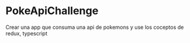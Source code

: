 # PokeApiChallenge
Crear una app que consuma una api de pokemons y use los coceptos de redux, typescript
